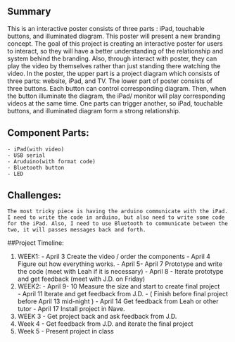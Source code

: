 ## Summary

This is an interactive poster consists of three parts : iPad, touchable buttons, and illuminated diagram. This poster will present a new branding concept. The goal of this project is creating an interactive poster for users to interact, so they will have a better understanding of the relationship and system behind the branding. Also, through interact with poster, they can play the video by themselves rather than just standing there watching the video. 
	In the poster, the upper part is a project diagram which consists of three parts: website, iPad, and TV. The lower part of poster consists of three buttons. Each button can control corresponding diagram. Then, when the button illuminate the diagram, the iPad/ monitor will play corresponding videos at the same time. One parts can trigger another, so iPad, touchable buttons, and illuminated diagram form a strong relationship.
## Component Parts:
	- iPad(with video)
	- USB serial
	- Aruduino(with format code)
	- Bluetooth button
	- LED 

## Challenges:
	The most tricky piece is having the arduino communicate with the iPad. I need to write the code in arduino, but also need to write some code for the iPad. Also, I need to use Bluetooth to communicate between the two, it will passes messages back and forth.

##Project Timeline:
 1. WEEK1:
            - April 3 Create the video / order the components 
            - April 4 Figure out how everything works.
            - April 5- April 7 Prototype and write the code (meet with Leah if it is necessary)
            - April 8 - Iterate prototype and get feedback (meet with J.D. on Friday)
 2. WEEK2:
            - April 9- 10 Measure the size and start to create final project  
            - April 11  Iterate and get feedback from J.D. 
           - ( Finish before final project before April 13 mid-night  )
            - April 14 Get feedback from Leah or other tutor 
            - April 17 Install project in Nave. 
3. WEEK 3 
            - Get project back and ask feedback from J.D.
4. Week 4
            - Get feedback from J.D. and iterate the final project 
5. Week 5
            - Present project in class  
